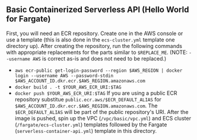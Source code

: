 ## Basic Containerized Serverless API (Hello World for Fargate)

First, you will need an ECR repository. Create one in the AWS console or use a template (this is also done in the `ecs-cluster.yml` template one directory up). After creating the repository, run the following commands with appropriate replacements for the parts similar to `$REPLACE_ME`. (NOTE: `--username AWS` is correct as-is and does not need to be replaced.)
- `aws ecr-public get-login-password --region $AWS_REGION | docker login --username AWS --password-stdin $AWS_ACCOUNT_ID.dkr.ecr.$AWS_REGION.amazonaws.com`
- `docker build . -t $YOUR_AWS_ECR_URI:$TAG`
- `docker push $YOUR_AWS_ECR_URI:$TAG`
If you are using a public ECR repository substitue `public.ecr.aws/$ECR_DEFAULT_ALIAS` for `$AWS_ACCOUNT_ID.dkr.ecr.$AWS_REGION.amazonaws.com`. The `$ECR_DEFAULT_ALIAS` will be part of the public repository's URI.
After the image is pushed, spin up the VPC (`/vpc/basic/vpc.yml`) and ECS cluster (`/fargate/ecs-cluster.yml`) templates followed by the Fargate (`serverless-container-api.yml`) template in this directory.